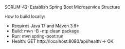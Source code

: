 SCRUM-42: Establish Spring Boot Microservice Structure

How to build locally:
- Requires Java 17 and Maven 3.8+
- Build: mvn -B -ntp clean package
- Run: mvn spring-boot:run
- Health: GET http://localhost:8080/api/health -> OK
